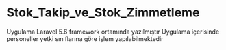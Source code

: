 # Stok_Takip_ve_Stok_Zimmetleme
Uygulama Laravel 5.6 framework ortamında yazılmıştır
Uygulama içerisinde personeller yetki sınıflarına göre işlem yapılabilmektedir
